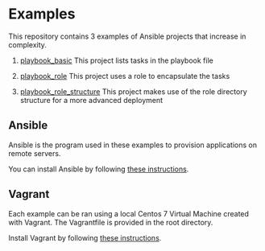 # Examples

This repository contains 3 examples of Ansible projects that increase in complexity.

1. [playbook_basic](/tree/master/playbook_basic)
   This project lists tasks in the playbook file

2. [playbook_role](/tree/master/playbook_role)
   This project uses a role to encapsulate the tasks

3. [playbook_role_structure](/tree/master/playbook_role_structure)
   This project makes use of the role directory structure for a more advanced deployment

## Ansible

Ansible is the program used in these examples to provision applications on remote servers.

You can install Ansible by following [these instructions](https://docs.ansible.com/ansible/latest/installation_guide/intro_installation.html).

## Vagrant

Each example can be ran using a local Centos 7 Virtual Machine created with Vagrant. The Vagrantfile is provided in the root directory.

Install Vagrant by following [these instructions](https://www.vagrantup.com/intro/getting-started/install.html).
